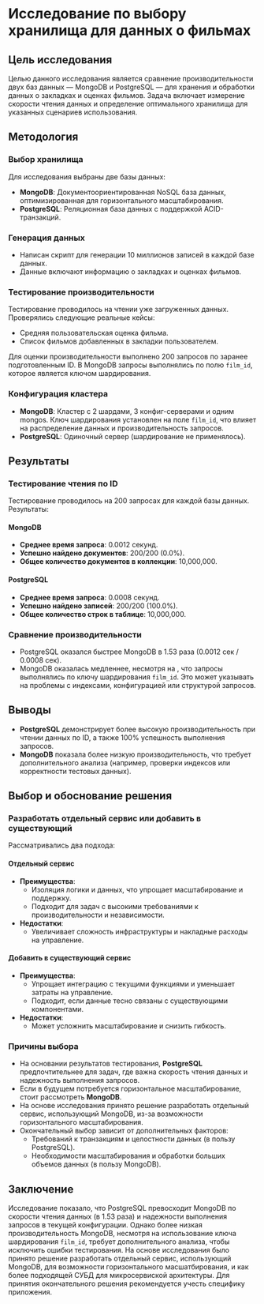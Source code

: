# Исследование по выбору хранилища для данных о фильмах

## Цель исследования
Целью данного исследования является сравнение производительности двух баз данных — MongoDB и PostgreSQL — для хранения и обработки данных о закладках и оценках фильмов. Задача включает измерение скорости чтения данных и определение оптимального хранилища для указанных сценариев использования.

## Методология

### Выбор хранилища
Для исследования выбраны две базы данных:
- **MongoDB**: Документоориентированная NoSQL база данных, оптимизированная для горизонтального масштабирования.
- **PostgreSQL**: Реляционная база данных с поддержкой ACID-транзакций.

### Генерация данных
- Написан скрипт для генерации 10 миллионов записей в каждой базе данных.
- Данные включают информацию о закладках и оценках фильмов.

### Тестирование производительности
Тестирование проводилось на чтении уже загруженных данных. Проверялись следующие реальные кейсы:
- Средняя пользовательская оценка фильма.
- Список фильмов добавленных в закладки пользователем.

Для оценки производительности выполнено 200 запросов по заранее подготовленным ID. В MongoDB запросы выполнялись по полю `film_id`, которое является ключом шардирования.

### Конфигурация кластера
- **MongoDB**: Кластер с 2 шардами, 3 конфиг-серверами и одним mongos. Ключ шардирования установлен на поле `film_id`, что влияет на распределение данных и производительность запросов.
- **PostgreSQL**: Одиночный сервер (шардирование не применялось).

## Результаты

### Тестирование чтения по ID
Тестирование проводилось на 200 запросах для каждой базы данных. Результаты:

#### MongoDB
- **Среднее время запроса**: 0.0012 секунд.
- **Успешно найдено документов**: 200/200 (0.0%).
- **Общее количество документов в коллекции**: 10,000,000.

#### PostgreSQL
- **Среднее время запроса**: 0.0008 секунд.
- **Успешно найдено записей**: 200/200 (100.0%).
- **Общее количество строк в таблице**: 10,000,000.

### Сравнение производительности
- PostgreSQL оказался быстрее MongoDB в 1.53 раза (0.0012 сек / 0.0008 сек).
- MongoDB оказалась медленнее, несмотря на , что запросы выполнялись по ключу шардирования `film_id`. Это может указывать на проблемы с индексами, конфигурацией или структурой запросов.

## Выводы
- **PostgreSQL** демонстрирует более высокую производительность при чтении данных по ID, а также 100% успешность выполнения запросов.
- **MongoDB** показала более низкую производительность, что требует дополнительного анализа (например, проверки индексов или корректности тестовых данных).

## Выбор и обоснование решения

### Разработать отдельный сервис или добавить в существующий
Рассматривались два подхода:

#### Отдельный сервис
- **Преимущества**:
  - Изоляция логики и данных, что упрощает масштабирование и поддержку.
  - Подходит для задач с высокими требованиями к производительности и независимости.
- **Недостатки**:
  - Увеличивает сложность инфраструктуры и накладные расходы на управление.

#### Добавить в существующий сервис
- **Преимущества**:
  - Упрощает интеграцию с текущими функциями и уменьшает затраты на управление.
  - Подходит, если данные тесно связаны с существующими компонентами.
- **Недостатки**:
  - Может усложнить масштабирование и снизить гибкость.

### Причины выбора
- На основании результатов тестирования, **PostgreSQL** предпочтительнее для задач, где важна скорость чтения данных и надежность выполнения запросов.
- Если в будущем потребуется горизонтальное масштабирование, стоит рассмотреть **MongoDB**.
- На основе исследования принято решение разработать отдельный сервис, использующий MongoDB, из-за возможности горизонтального масштабирования.
- Окончательный выбор зависит от дополнительных факторов:
  - Требований к транзакциям и целостности данных (в пользу PostgreSQL).
  - Необходимости масштабирования и обработки больших объемов данных (в пользу MongoDB).

## Заключение
Исследование показало, что PostgreSQL превосходит MongoDB по скорости чтения данных (в 1.53 раза) и надежности выполнения запросов в текущей конфигурации. Однако более низкая производительность MongoDB, несмотря на использование ключа шардирования `film_id`, требует дополнительного анализа, чтобы исключить ошибки тестирования. На основе исследования было принято решение разработать отдельный сервис, использующий MongoDB, для возможности горизонтального масшатбирования, и как более подходящей СУБД для микросервиской архитектуры. Для принятия окончательного решения рекомендуется учесть специфику приложения.
